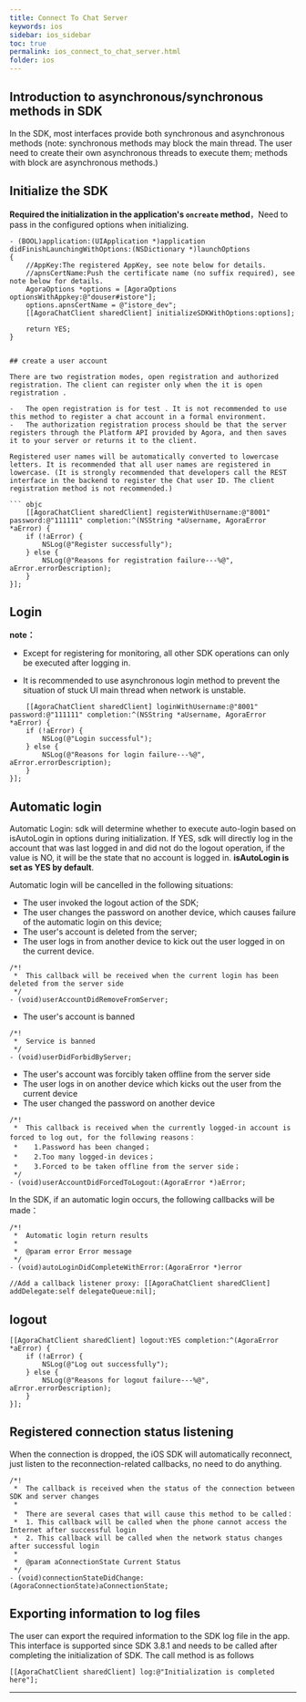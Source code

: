 ```yaml
---
title: Connect To Chat Server
keywords: ios
sidebar: ios_sidebar
toc: true
permalink: ios_connect_to_chat_server.html
folder: ios
---
```


## Introduction to asynchronous/synchronous methods in SDK

In the SDK, most interfaces provide both synchronous and asynchronous methods (note: synchronous methods may block the main thread. The user need to create their own asynchronous threads to execute them; methods with block are asynchronous methods.)

## Initialize the SDK

**Required the initialization in the application's `oncreate` method**，Need to pass in the configured options when initializing.

``` objc
- (BOOL)application:(UIApplication *)application didFinishLaunchingWithOptions:(NSDictionary *)launchOptions
{
    //AppKey:The registered AppKey, see note below for details.
    //apnsCertName:Push the certificate name (no suffix required), see note below for details.
    AgoraOptions *options = [AgoraOptions optionsWithAppkey:@"douser#istore"];
    options.apnsCertName = @"istore_dev";
    [[AgoraChatClient sharedClient] initializeSDKWithOptions:options];

    return YES;
}


## create a user account

There are two registration modes, open registration and authorized registration. The client can register only when the it is open registration .

-   The open registration is for test . It is not recommended to use this method to register a chat account in a formal environment.
-   The authorization registration process should be that the server registers through the Platform API provided by Agora, and then saves it to your server or returns it to the client.

Registered user names will be automatically converted to lowercase letters. It is recommended that all user names are registered in lowercase. (It is strongly recommended that developers call the REST interface in the backend to register the Chat user ID. The client registration method is not recommended.)

``` objc
    [[AgoraChatClient sharedClient] registerWithUsername:@"8001" password:@"111111" completion:^(NSString *aUsername, AgoraError *aError) {
    if (!aError) {
        NSLog(@"Register successfully");
    } else {
        NSLog(@"Reasons for registration failure---%@", aError.errorDescription);
    }
}];
```

## Login

**note：**

* Except for registering for monitoring, all other SDK operations can only be executed after logging in.
      
* It is recommended to use asynchronous login method to prevent the situation of stuck UI main thread when network is unstable.


``` objc
    [[AgoraChatClient sharedClient] loginWithUsername:@"8001" password:@"111111" completion:^(NSString *aUsername, AgoraError *aError) {
    if (!aError) {
        NSLog(@"Login successful");
    } else {
        NSLog(@"Reasons for login failure---%@", aError.errorDescription);
    }
}];
```

## Automatic login

Automatic Login: sdk will determine whether to execute auto-login based on isAutoLogin in options during initialization. If YES, sdk will directly log in the account that was last logged in and did not do the logout operation, if the value is NO, it will be the state that no account is logged in. **isAutoLogin is set as YES by default**.

Automatic login will be cancelled in the following situations:

-   The user invoked the logout action of the SDK;
-   The user changes the password on another device, which causes failure of the automatic login on this device;
-   The user's account is deleted from the server;
-   The user logs in from another device to kick out the user logged in on the current device.

``` objc
/*!
 *  This callback will be received when the current login has been deleted from the server side
 */
- (void)userAccountDidRemoveFromServer;
```

-   The user's account is banned

``` objc
/*!
 *  Service is banned
 */
- (void)userDidForbidByServer;
```

-   The user's account was forcibly taken offline from the server side
-   The user logs in on another device which kicks out the user from the current device
-   The user changed the password on another device

``` objc
/*!
 *  This callback is received when the currently logged-in account is forced to log out, for the following reasons：
 *    1.Password has been changed；
 *    2.Too many logged-in devices；
 *    3.Forced to be taken offline from the server side；
 */
- (void)userAccountDidForcedToLogout:(AgoraError *)aError;
```

In the SDK, if an automatic login occurs, the following callbacks will be made：

``` objc
/*!
 *  Automatic login return results
 *
 *  @param error Error message
 */
- (void)autoLoginDidCompleteWithError:(AgoraError *)error

//Add a callback listener proxy: [[AgoraChatClient sharedClient] addDelegate:self delegateQueue:nil];
```

## logout


``` objc
[[AgoraChatClient sharedClient] logout:YES completion:^(AgoraError *aError) {
    if (!aError) {
        NSLog(@"Log out successfully");
    } else {
        NSLog(@"Reasons for logout failure---%@", aError.errorDescription);
    }
}];
```

## Registered connection status listening
When the connection is dropped, the iOS SDK will automatically reconnect, just listen to the reconnection-related callbacks, no need to do anything.

``` objc
/*!
 *  The callback is received when the status of the connection between SDK and server changes
 *
 *  There are several cases that will cause this method to be called：
 *  1. This callback will be called when the phone cannot access the Internet after successful login
 *  2. This callback will be called when the network status changes after successful login
 *
 *  @param aConnectionState Current Status
 */
- (void)connectionStateDidChange:(AgoraConnectionState)aConnectionState;
```

## Exporting information to log files

The user can export the required information to the SDK log file in the app. This interface is supported since SDK 3.8.1 and needs to be called after completing the initialization of SDK. The call method is as follows

    [[AgoraChatClient sharedClient] log:@"Initialization is completed here"];

------------------------------------------------------------------------

